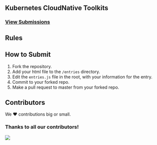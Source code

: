 

## Kubernetes CloudNative Toolkits


### [View Submissions](https://github.com/sangam14/Kubernetes-CloudNative-Toolkits/blob/main/entries.js)

## Rules

 
## How to Submit
 1. Fork the repository.
 2. Add your html file to the `/entries` directory.
 3. Edit the `entries.js` file in the root, with your information for the entry.
 4. Commit to your forked repo.
 5. Make a pull request to master from your forked repo.

 
## Contributors


We ❤️ contributions big or small.

### Thanks to all our contributors!

<a href="https://github.com/sangam14/Kubernetes-CloudNative-Toolkits/graphs/contributors">
  <img src="https://contrib.rocks/image?repo=sangam14/Kubernetes-CloudNative-Toolkits" />
</a>

